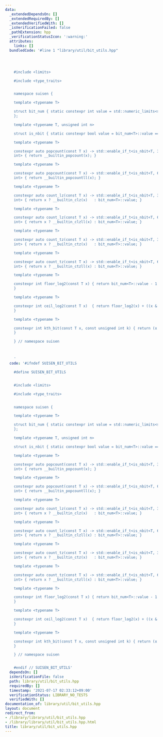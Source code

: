 ```yaml
---
data:
  _extendedDependsOn: []
  _extendedRequiredBy: []
  _extendedVerifiedWith: []
  _isVerificationFailed: false
  _pathExtension: hpp
  _verificationStatusIcon: ':warning:'
  attributes:
    links: []
  bundledCode: '#line 1 "library/util/bit_utils.hpp"




    #include <limits>

    #include <type_traits>


    namespace suisen {

    template <typename T>

    struct bit_num { static constexpr int value = std::numeric_limits<std::make_unsigned_t<T>>::digits;
    };

    template <typename T, unsigned int n>

    struct is_nbit { static constexpr bool value = bit_num<T>::value == n; };

    template <typename T>

    constexpr auto popcount(const T x) -> std::enable_if_t<is_nbit<T, 32>::value,
    int> { return __builtin_popcount(x); }

    template <typename T>

    constexpr auto popcount(const T x) -> std::enable_if_t<is_nbit<T, 64>::value,
    int> { return __builtin_popcountll(x); }

    template <typename T>

    constexpr auto count_lz(const T x) -> std::enable_if_t<is_nbit<T, 32>::value,
    int> { return x ? __builtin_clz(x)   : bit_num<T>::value; }

    template <typename T>

    constexpr auto count_lz(const T x) -> std::enable_if_t<is_nbit<T, 64>::value,
    int> { return x ? __builtin_clzll(x) : bit_num<T>::value; }

    template <typename T>

    constexpr auto count_tz(const T x) -> std::enable_if_t<is_nbit<T, 32>::value,
    int> { return x ? __builtin_ctz(x)   : bit_num<T>::value; }

    template <typename T>

    constexpr auto count_tz(const T x) -> std::enable_if_t<is_nbit<T, 64>::value,
    int> { return x ? __builtin_ctzll(x) : bit_num<T>::value; }

    template <typename T>

    constexpr int floor_log2(const T x) { return bit_num<T>::value - 1 - count_lz(x);
    }

    template <typename T>

    constexpr int ceil_log2(const T x)  { return floor_log2(x) + ((x & -x) != x);
    }

    template <typename T>

    constexpr int kth_bit(const T x, const unsigned int k) { return (x >> k) & 1;
    }

    } // namespace suisen



    '
  code: '#ifndef SUISEN_BIT_UTILS

    #define SUISEN_BIT_UTILS


    #include <limits>

    #include <type_traits>


    namespace suisen {

    template <typename T>

    struct bit_num { static constexpr int value = std::numeric_limits<std::make_unsigned_t<T>>::digits;
    };

    template <typename T, unsigned int n>

    struct is_nbit { static constexpr bool value = bit_num<T>::value == n; };

    template <typename T>

    constexpr auto popcount(const T x) -> std::enable_if_t<is_nbit<T, 32>::value,
    int> { return __builtin_popcount(x); }

    template <typename T>

    constexpr auto popcount(const T x) -> std::enable_if_t<is_nbit<T, 64>::value,
    int> { return __builtin_popcountll(x); }

    template <typename T>

    constexpr auto count_lz(const T x) -> std::enable_if_t<is_nbit<T, 32>::value,
    int> { return x ? __builtin_clz(x)   : bit_num<T>::value; }

    template <typename T>

    constexpr auto count_lz(const T x) -> std::enable_if_t<is_nbit<T, 64>::value,
    int> { return x ? __builtin_clzll(x) : bit_num<T>::value; }

    template <typename T>

    constexpr auto count_tz(const T x) -> std::enable_if_t<is_nbit<T, 32>::value,
    int> { return x ? __builtin_ctz(x)   : bit_num<T>::value; }

    template <typename T>

    constexpr auto count_tz(const T x) -> std::enable_if_t<is_nbit<T, 64>::value,
    int> { return x ? __builtin_ctzll(x) : bit_num<T>::value; }

    template <typename T>

    constexpr int floor_log2(const T x) { return bit_num<T>::value - 1 - count_lz(x);
    }

    template <typename T>

    constexpr int ceil_log2(const T x)  { return floor_log2(x) + ((x & -x) != x);
    }

    template <typename T>

    constexpr int kth_bit(const T x, const unsigned int k) { return (x >> k) & 1;
    }

    } // namespace suisen


    #endif // SUISEN_BIT_UTILS'
  dependsOn: []
  isVerificationFile: false
  path: library/util/bit_utils.hpp
  requiredBy: []
  timestamp: '2021-07-17 02:33:12+09:00'
  verificationStatus: LIBRARY_NO_TESTS
  verifiedWith: []
documentation_of: library/util/bit_utils.hpp
layout: document
redirect_from:
- /library/library/util/bit_utils.hpp
- /library/library/util/bit_utils.hpp.html
title: library/util/bit_utils.hpp
---
```


